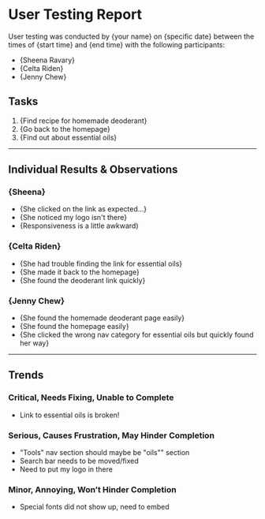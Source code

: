 # User Testing Report

User testing was conducted by {your name} on {specific date} between the times of {start time} and {end time} with the following participants:

- {Sheena Ravary}
- {Celta Riden}
- {Jenny Chew}

## Tasks

1. {Find recipe for homemade deoderant}
2. {Go back to the homepage}
3. {Find out about essential oils}

---

## Individual Results & Observations

### {Sheena}

- {She clicked on the link as expected…}
- {She noticed my logo isn't there}
- {Responsiveness is a little awkward)

### {Celta Riden}

- {She had trouble finding the link for essential oils}
- {She made it back to the homepage}
- {She found the deoderant link quickly}


### {Jenny Chew}

- {She found the homemade deoderant page easily}
- {She found the homepage easily}
- {She clicked the wrong nav category for essential oils but quickly found her way}

---

## Trends

### Critical, Needs Fixing, Unable to Complete

- Link to essential oils is broken!

### Serious, Causes Frustration, May Hinder Completion

- "Tools" nav section should maybe be "oils"" section
- Search bar needs to be moved/fixed
- Need to put my logo in there

### Minor, Annoying, Won’t Hinder Completion

- Special fonts did not show up, need to embed